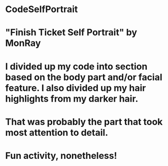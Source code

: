 # CodeSelfPortrait

# "Finish Ticket Self Portrait" by MonRay

# I divided up my code into section based on the body part and/or facial feature. I also divided up my hair highlights from my darker hair. 
# That was probably the part that took most attention to detail.

# Fun activity, nonetheless!
